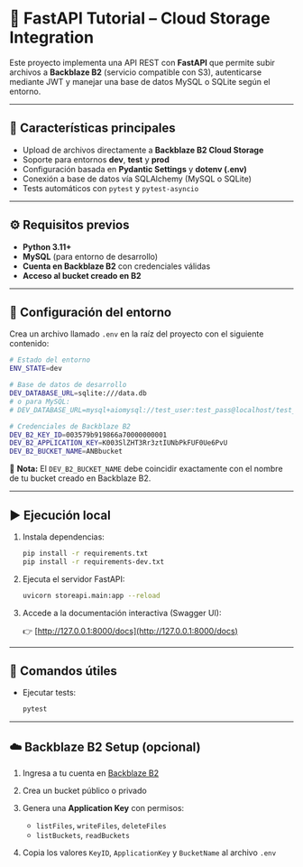 # 🧠 FastAPI Tutorial – Cloud Storage Integration

Este proyecto implementa una API REST con **FastAPI** que permite subir archivos a **Backblaze B2** (servicio compatible con S3), autenticarse mediante JWT y manejar una base de datos MySQL o SQLite según el entorno.

---

## 🚀 Características principales

* Upload de archivos directamente a **Backblaze B2 Cloud Storage**
* Soporte para entornos **dev**, **test** y **prod**
* Configuración basada en **Pydantic Settings** y **dotenv (.env)**
* Conexión a base de datos vía SQLAlchemy (MySQL o SQLite)
* Tests automáticos con `pytest` y `pytest-asyncio`

---

## ⚙️ Requisitos previos

* **Python 3.11+**
* **MySQL** (para entorno de desarrollo)
* **Cuenta en Backblaze B2** con credenciales válidas
* **Acceso al bucket creado en B2**

---

## 🧩 Configuración del entorno

Crea un archivo llamado `.env` en la raíz del proyecto con el siguiente contenido:

```bash
# Estado del entorno
ENV_STATE=dev

# Base de datos de desarrollo
DEV_DATABASE_URL=sqlite:///data.db
# o para MySQL:
# DEV_DATABASE_URL=mysql+aiomysql://test_user:test_pass@localhost/test_db

# Credenciales de Backblaze B2
DEV_B2_KEY_ID=003579b919866a70000000001
DEV_B2_APPLICATION_KEY=K003SlZHT3Rr3ztIUNbPkFUF0Ue6PvU
DEV_B2_BUCKET_NAME=ANBbucket
```

📘 **Nota:**
El `DEV_B2_BUCKET_NAME` debe coincidir exactamente con el nombre de tu bucket creado en Backblaze B2.

---

## ▶️ Ejecución local

1. Instala dependencias:

   ```bash
   pip install -r requirements.txt
   pip install -r requirements-dev.txt
   ```

2. Ejecuta el servidor FastAPI:

   ```bash
   uvicorn storeapi.main:app --reload
   ```

3. Accede a la documentación interactiva (Swagger UI):

   👉 [http://127.0.0.1:8000/docs](http://127.0.0.1:8000/docs)

---

## 🧮 Comandos útiles

* Ejecutar tests:

  ```bash
  pytest
  ```

---

## ☁️ Backblaze B2 Setup (opcional)

1. Ingresa a tu cuenta en [Backblaze B2](https://www.backblaze.com/b2/cloud-storage.html)
2. Crea un bucket público o privado
3. Genera una **Application Key** con permisos:

   * `listFiles`, `writeFiles`, `deleteFiles`
   * `listBuckets`, `readBuckets`
4. Copia los valores `KeyID`, `ApplicationKey` y `BucketName` al archivo `.env`
